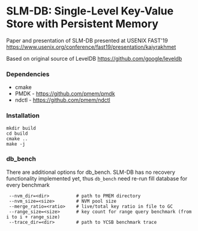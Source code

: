# SLM-DB: Single-Level Key-Value Store with Persistent Memory

Paper and presentation of SLM-DB presented at USENIX FAST'19 <https://www.usenix.org/conference/fast19/presentation/kaiyrakhmet>

Based on original source of LevelDB <https://github.com/google/leveldb>

### Dependencies

- cmake
- PMDK - https://github.com/pmem/pmdk
- ndctl - https://github.com/pmem/ndctl

### Installation
```
mkdir build
cd build
cmake ..
make -j
```

### db_bench
There are additional options for db_bench. SLM-DB has no recovery functionality implemented yet, thus `db_bench` need re-run fill database for every benchmark
```
 --nvm_dir=<dir>          # path to PMEM directory
 --nvm_size=<size>        # NVM pool size
 --merge_ratio=<ratio>    # live/total key ratio in file to GC
 --range_size=<size>      # key count for range query benchmark (from i to i + range_size)
 --trace_dir=<dir>        # path to YCSB benchmark trace
```
